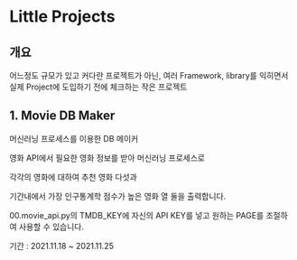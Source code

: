 # Little Projects

## 개요

어느정도 규모가 있고 커다란 프로젝트가 아닌, 
여러 Framework, library를 익히면서 실제 Project에 도입하기 전에 체크하는 작은 프로젝트

## 1. Movie DB Maker

머신러닝 프로세스를 이용한 DB 메이커

영화 API에서 필요한 영화 정보를 받아 머신러닝 프로세스로 

각각의 영화에 대하여 추천 영화 다섯과

기간내에서 가장 인구통계학 점수가 높은 영화 열 둘을 출력합니다.

00.movie_api.py의 TMDB_KEY에 자신의 API KEY를 넣고 원하는 PAGE를 조절하여 사용할 수 있습니다.

기간 : 2021.11.18 ~ 2021.11.25


